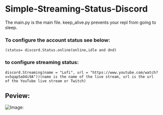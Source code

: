 # Simple-Streaming-Status-Discord
The main.py is the main file. keep_alive.py prevents your repl from going to sleep.
### To configure the account status see below:
```(status= discord.Status.online(online,idle and dnd)```

### to configure streaming status:
```discord.Streaming(name = "Lofi", url = "https://www.youtube.com/watch?v=5qap5aO4i9A"))(name is the name of the live stream, url is the url of the YouTube live stream or Twitch)```

## Peview:

![Image:](https://cdn.discordapp.com/attachments/636502333718790154/951931731685019648/unknown.png)
